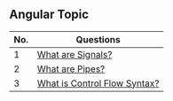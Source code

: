 ## Angular Topic

| No. | Questions |
|---- | ---------
|1 | [What are Signals?](./Angular/01_signals.md)|
|2 | [What are Pipes?](./Angular/02_pipes.md)|
|3 | [What is Control Flow Syntax?](./Angular/03_control-flow-syntax.md)|

